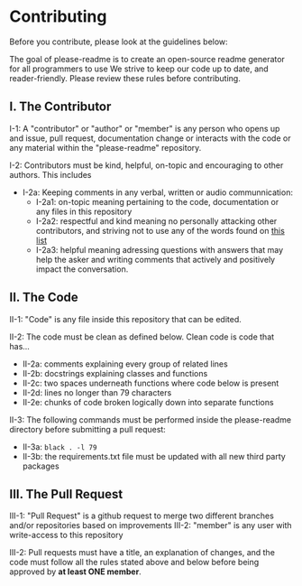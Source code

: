# Contributing
Before you contribute, please look at the guidelines below:

The goal of please-readme is to create an open-source readme generator for all programmers to use
We strive to keep our code up to date, and reader-friendly. Please review these rules before contributing.

## I. The Contributor
I-1: A "contributor" or "author" or "member" is any person who opens up and issue, pull request, documentation change or interacts with
the code or any material within the "please-readme" repository.

I-2: Contributors must be kind, helpful, on-topic and encouraging to other authors. This includes
* I-2a: Keeping comments in any verbal, written or audio communnication:
    * I-2a1: on-topic meaning pertaining to the code, documentation or any files in this repository
    * I-2a2: respectful and kind meaning no personally attacking other contributors, and striving not to use any of the
      words found on [this list](https://www.cs.cmu.edu/~biglou/resources/bad-words.txt)
    * I-2a3: helpful meaning adressing questions with answers that may help the asker and writing comments that 
      actively and positively impact the conversation.

## II. The Code
II-1: "Code" is any file inside this repository that can be edited.

II-2: The code must be clean as defined below. Clean code is code that has...
* II-2a: comments explaining every group of related lines
* II-2b: docstrings explaining classes and functions
* II-2c: two spaces underneath functions where code below is present
* II-2d: lines no longer than 79 characters
* II-2e: chunks of code broken logically down into separate functions

II-3: The following commands must be performed inside the please-readme directory before submitting a pull request:
* II-3a: `black . -l 79`
* II-3b: the requirements.txt file must be updated with all new third party packages

## III. The Pull Request
III-1: "Pull Request" is a github request to merge two different branches and/or repositories based on improvements
III-2: "member" is any user with write-access to this repository

III-2: Pull requests must have a title, an explanation of changes, and the code must follow all the rules stated above and below before being approved by **at least ONE member**.
